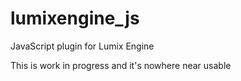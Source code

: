 # lumixengine_js

JavaScript plugin for Lumix Engine

This is work in progress and it's nowhere near usable